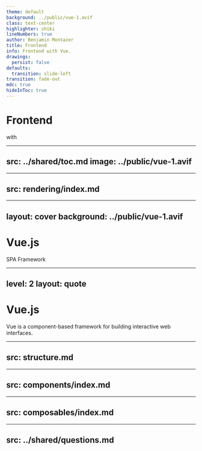 ```yaml
---
theme: default
background: ../public/vue-1.avif
class: text-center
highlighter: shiki
lineNumbers: true
author: Benjamin Montazer
title: Frontend
info: Frontend with Vue.
drawings:
  persist: false
defaults:
  transition: slide-left
transition: fade-out
mdc: true
hideInToc: true
---
```


# Frontend

with

<div>
  <devicon:vuejs-wordmark class="w-56 h-56" />
</div>


---
src: ../shared/toc.md
image: ../public/vue-1.avif
---


---
src: rendering/index.md
---


---
layout: cover
background: ../public/vue-1.avif
---

# Vue.js

SPA Framework


---
level: 2
layout: quote
---

# Vue.js

<Quote>
  Vue is a 
  <span class="text-indigo-300">component-based </span> 
  framework for building interactive web interfaces.  
</Quote>


---
src: structure.md
---


---
src: components/index.md
---


---
src: composables/index.md
---


---
src: ../shared/questions.md
---
